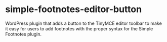 simple-footnotes-editor-button
==============================

WordPress plugin that adds a button to the TinyMCE editor toolbar to make it easy for users to add footnotes with the proper syntax for the Simple Footnotes plugin.
